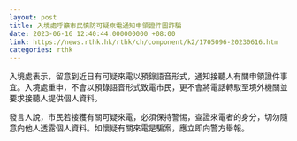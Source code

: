 ```yaml
---
layout: post
title: 入境處呼籲市民慎防可疑來電通知申領證件圖詐騙
date: 2023-06-16 12:40:44.000000000 +08:00
link: https://news.rthk.hk/rthk/ch/component/k2/1705096-20230616.htm
categories: rthk
---
```


入境處表示，留意到近日有可疑來電以預錄語音形式，通知接聽人有關申領證件事宜。入境處重申，不會以預錄語音形式致電市民，更不會將電話轉駁至境外機關並要求接聽人提供個人資料。

發言人說，市民若接獲有關可疑來電，必須保持警惕，查證來電者的身分，切勿隨意向他人透露個人資料。如懷疑有關來電是騙案，應立即向警方舉報。

